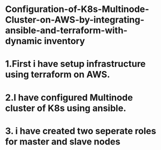 # Configuration-of-K8s-Multinode-Cluster-on-AWS-by-integrating-ansible-and-terraform-with-dynamic inventory
# 1.First i have setup infrastructure using terraform on AWS.
# 2.I have configured Multinode cluster of K8s using ansible.
   # 3. i have created two seperate roles for master and slave nodes 

